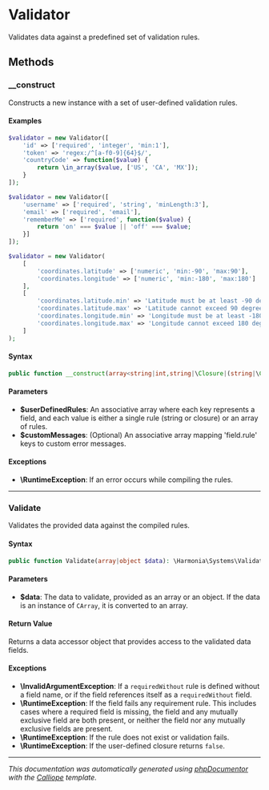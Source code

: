 # Validator

Validates data against a predefined set of validation rules.

## Methods

### __construct

Constructs a new instance with a set of user-defined validation rules.

#### Examples

```php
$validator = new Validator([
    'id' => ['required', 'integer', 'min:1'],
    'token' => 'regex:/^[a-f0-9]{64}$/',
    'countryCode' => function($value) {
        return \in_array($value, ['US', 'CA', 'MX']);
    }
]);
```
```php
$validator = new Validator([
    'username' => ['required', 'string', 'minLength:3'],
    'email' => ['required', 'email'],
    'rememberMe' => ['required', function($value) {
        return 'on' === $value || 'off' === $value;
    }]
]);
```
```php
$validator = new Validator(
    [
        'coordinates.latitude' => ['numeric', 'min:-90', 'max:90'],
        'coordinates.longitude' => ['numeric', 'min:-180', 'max:180']
    ],
    [
        'coordinates.latitude.min' => 'Latitude must be at least -90 degrees.',
        'coordinates.latitude.max' => 'Latitude cannot exceed 90 degrees.',
        'coordinates.longitude.min' => 'Longitude must be at least -180 degrees.',
        'coordinates.longitude.max' => 'Longitude cannot exceed 180 degrees.'
    ]
);
```

#### Syntax

```php
public function __construct(array<string|int,string|\Closure|(string|\Closure)[]> $userDefinedRules, ?array<string,string> $customMessages = null)
```

#### Parameters

- **$userDefinedRules**: An associative array where each key represents a field, and each value is either a single rule (string or closure) or an array of rules.
- **$customMessages**: (Optional) An associative array mapping 'field.rule' keys to custom error messages.

#### Exceptions

- **\RuntimeException**: If an error occurs while compiling the rules.

---

### Validate

Validates the provided data against the compiled rules.

#### Syntax

```php
public function Validate(array|object $data): \Harmonia\Systems\ValidationSystem\DataAccessor
```

#### Parameters

- **$data**: The data to validate, provided as an array or an object. If the data is an instance of `CArray`, it is converted to an array.

#### Return Value

Returns a data accessor object that provides access to the validated data fields.

#### Exceptions

- **\InvalidArgumentException**: If a `requiredWithout` rule is defined without a field name, or if the field references itself as a `requiredWithout` field.
- **\RuntimeException**: If the field fails any requirement rule. This includes cases where a required field is missing, the field and any mutually exclusive field are both present, or neither the field nor any mutually exclusive fields are present.
- **\RuntimeException**: If the rule does not exist or validation fails.
- **\RuntimeException**: If the user-defined closure returns `false`.

---

*This documentation was automatically generated using [phpDocumentor](http://www.phpdoc.org/) with the [Calliope](https://github.com/DaphneWebFramework/Calliope) template.*
